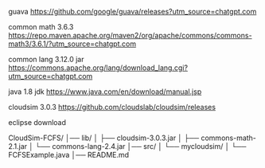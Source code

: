 guava
https://github.com/google/guava/releases?utm_source=chatgpt.com

common math 3.6.3
https://repo.maven.apache.org/maven2/org/apache/commons/commons-math3/3.6.1/?utm_source=chatgpt.com

common lang 3.12.0 jar
https://commons.apache.org/lang/download_lang.cgi?utm_source=chatgpt.com

java 1.8 jdk
https://www.java.com/en/download/manual.jsp

cloudsim 3.0.3
https://github.com/cloudslab/cloudsim/releases

eclipse download

CloudSim-FCFS/
│── lib/
│   ├── cloudsim-3.0.3.jar
│   ├── commons-math-2.1.jar
│   └── commons-lang-2.4.jar
│── src/
│   └── mycloudsim/
│       └── FCFSExample.java
│── README.md
